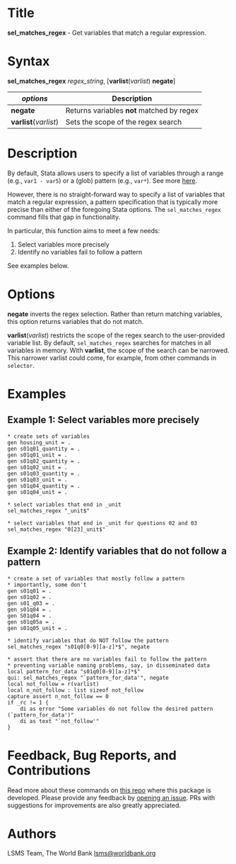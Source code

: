 # Title

__sel_matches_regex__ - Get variables that match a regular expression.

# Syntax

__sel_matches_regex__ _regex_string_, [__**var**list__(_varlist_) __**neg**ate__]

| _options_ | Description |
|-----------|-------------|
| __**neg**ate__  | Returns variables **not** matched by regex  |
| __**var**list__(_varlist_)  | Sets the scope of the regex search  |

# Description

By default, Stata allows users to specify a list of variables through a range (e.g., `var1 - var5`) or a (glob) pattern (e.g., `var*`). See more [here](https://www.stata.com/manuals/u11.pdf#u11.4varnameandvarlists).

However, there is no straight-forward way to specify a list of variables that match a regular expression, a pattern specification that is typically more precise than either of the foregoing Stata options. The `sel_matches_regex` command fills that gap in functionality.

In particular, this function aims to meet a few needs:

1. Select variables more precisely
1. Identify no variables fail to follow a pattern

See examples below.

# Options

__**neg**ate__ inverts the regex selection. Rather than return matching variables, this option returns variables that do not match.

__**var**list__(_varlist_) restricts the scope of the regex search to the user-provided variable list. By default, `sel_matches_regex` searches for matches in all variables in memory. With __varlist__, the scope of the search can be narrowed. This narrower varlist could come, for example, from other commands in `selector`.

# Examples

## Example 1: Select variables more precisely

```
* create sets of variables
gen housing_unit = .
gen s01q01_quantity = .
gen s01q01_unit = .
gen s01q02_quantity = .
gen s01q02_unit = .
gen s01q03_quantity = .
gen s01q03_unit = .
gen s01q04_quantity = .
gen s01q04_unit = .

* select variables that end in _unit
sel_matches_regex "_unit$"

* select variables that end in _unit for questions 02 and 03
sel_matches_regex "0[23]_unit$"
```

## Example 2: Identify variables that do not follow a pattern

```
* create a set of variables that mostly follow a pattern
* importantly, some don't
gen s01q01 = .
gen s01q02 = .
gen s01_q03 = .
gen s01q04 = .
gen S01q04 = .
gen s01q05a = .
gen s01q05_unit = .

* identify variables that do NOT follow the pattern
sel_matches_regex "s01q0[0-9][a-z]*$", negate

* assert that there are no variables fail to follow the pattern
* preventing variable naming problems, say, in disseminated data
local pattern_for_data "s01q0[0-9][a-z]*$"
qui: sel_matches_regex "`pattern_for_data'", negate
local not_follow = r(varlist)
local n_not_follow : list sizeof not_follow
capture assert n_not_follow == 0
if _rc != 1 {
    di as error "Some variables do not follow the desired pattern (`pattern_for_data')"
    di as text "`not_follow'"
}
```

# Feedback, Bug Reports, and Contributions

Read more about these commands on [this repo](https://github.com/lsms-worldbank/selector) where this package is developed. Please provide any feedback by [opening an issue](https://github.com/lsms-worldbank/selector/issues). PRs with suggestions for improvements are also greatly appreciated.

# Authors

LSMS Team, The World Bank lsms@worldbank.org
